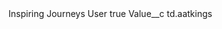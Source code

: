 <?xml version="1.0" encoding="UTF-8"?>
<CustomMetadata xmlns="http://soap.sforce.com/2006/04/metadata" xmlns:xsi="http://www.w3.org/2001/XMLSchema-instance" xmlns:xsd="http://www.w3.org/2001/XMLSchema">
    <label>Inspiring Journeys User</label>
    <protected>true</protected>
    <values>
        <field>Value__c</field>
        <value xsi:type="xsd:string">td.aatkings</value>
    </values>
</CustomMetadata>

